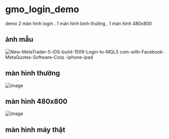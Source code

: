 # gmo_login_demo

demo 2 màn hình login . 1 màn hình bình thường , 1 màn hình 480x800

## ảnh mẫu

![New-MetaTrader-5-iOS-build-1509-Login-to-MQL5 com-with-Facebook-MetaQuotes-Software-Corp -iphone-ipad](https://user-images.githubusercontent.com/52748746/108822678-fdc44a80-75f1-11eb-868d-f14f551f700f.png)



## màn hình thường

![image](https://user-images.githubusercontent.com/52748746/109102393-5f53f880-775b-11eb-9c73-b07086cc25ef.png)


## màn hình 480x800


![image](https://user-images.githubusercontent.com/52748746/109102339-329fe100-775b-11eb-9710-6882a52638de.png)


## màn hình máy thật




